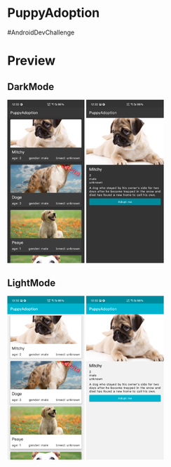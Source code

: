 # PuppyAdoption
#AndroidDevChallenge

# Preview
## DarkMode
<div>
<img src="https://github.com/Shalj/PuppyAdoption/blob/master/images/dark2.jpeg" width="35%">
<img src="https://github.com/Shalj/PuppyAdoption/blob/master/images/dark1.jpeg" width="35%">
  </div>

## LightMode
<div>
<img src="https://github.com/Shalj/PuppyAdoption/blob/master/images/light2.jpeg" width="35%">
<img src="https://github.com/Shalj/PuppyAdoption/blob/master/images/light1.jpeg" width="35%">
  </div>

